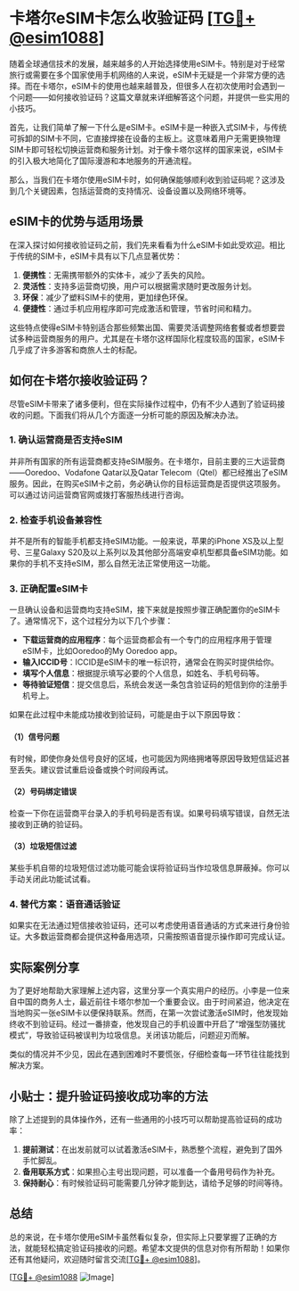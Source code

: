 # 卡塔尔eSIM卡怎么收验证码 [[TG💪+ @esim1088](https://t.me/s/esim1088)]

随着全球通信技术的发展，越来越多的人开始选择使用eSIM卡。特别是对于经常旅行或需要在多个国家使用手机网络的人来说，eSIM卡无疑是一个非常方便的选择。而在卡塔尔，eSIM卡的使用也越来越普及，但很多人在初次使用时会遇到一个问题——如何接收验证码？这篇文章就来详细解答这个问题，并提供一些实用的小技巧。

首先，让我们简单了解一下什么是eSIM卡。eSIM卡是一种嵌入式SIM卡，与传统可拆卸的SIM卡不同，它直接焊接在设备的主板上。这意味着用户无需更换物理SIM卡即可轻松切换运营商和服务计划。对于像卡塔尔这样的国家来说，eSIM卡的引入极大地简化了国际漫游和本地服务的开通流程。

那么，当我们在卡塔尔使用eSIM卡时，如何确保能够顺利收到验证码呢？这涉及到几个关键因素，包括运营商的支持情况、设备设置以及网络环境等。

## eSIM卡的优势与适用场景

在深入探讨如何接收验证码之前，我们先来看看为什么eSIM卡如此受欢迎。相比于传统的SIM卡，eSIM卡具有以下几点显著优势：

1. **便携性**：无需携带额外的实体卡，减少了丢失的风险。
2. **灵活性**：支持多运营商切换，用户可以根据需求随时更改服务计划。
3. **环保**：减少了塑料SIM卡的使用，更加绿色环保。
4. **便捷性**：通过手机应用程序即可完成激活和管理，节省时间和精力。

这些特点使得eSIM卡特别适合那些频繁出国、需要灵活调整网络套餐或者想要尝试多种运营商服务的用户。尤其是在卡塔尔这样国际化程度较高的国家，eSIM卡几乎成了许多游客和商旅人士的标配。

## 如何在卡塔尔接收验证码？

尽管eSIM卡带来了诸多便利，但在实际操作过程中，仍有不少人遇到了验证码接收的问题。下面我们将从几个方面逐一分析可能的原因及解决办法。

### 1. 确认运营商是否支持eSIM

并非所有国家的所有运营商都支持eSIM服务。在卡塔尔，目前主要的三大运营商——Ooredoo、Vodafone Qatar以及Qatar Telecom（Qtel）都已经推出了eSIM服务。因此，在购买eSIM卡之前，务必确认你的目标运营商是否提供这项服务。可以通过访问运营商官网或拨打客服热线进行咨询。

### 2. 检查手机设备兼容性

并不是所有的智能手机都支持eSIM功能。一般来说，苹果的iPhone XS及以上型号、三星Galaxy S20及以上系列以及其他部分高端安卓机型都具备eSIM功能。如果你的手机不支持eSIM，那么自然无法正常使用这一功能。

### 3. 正确配置eSIM卡

一旦确认设备和运营商均支持eSIM，接下来就是按照步骤正确配置你的eSIM卡了。通常情况下，这个过程分为以下几个步骤：

- **下载运营商的应用程序**：每个运营商都会有一个专门的应用程序用于管理eSIM卡，比如Ooredoo的My Ooredoo app。
- **输入ICCID号**：ICCID是eSIM卡的唯一标识符，通常会在购买时提供给你。
- **填写个人信息**：根据提示填写必要的个人信息，如姓名、手机号码等。
- **等待验证短信**：提交信息后，系统会发送一条包含验证码的短信到你的注册手机号上。

如果在此过程中未能成功接收到验证码，可能是由于以下原因导致：

#### （1）信号问题
有时候，即使你身处信号良好的区域，也可能因为网络拥堵等原因导致短信延迟甚至丢失。建议尝试重启设备或换个时间段再试。

#### （2）号码绑定错误
检查一下你在运营商平台录入的手机号码是否有误。如果号码填写错误，自然无法接收到正确的验证码。

#### （3）垃圾短信过滤
某些手机自带的垃圾短信过滤功能可能会误将验证码当作垃圾信息屏蔽掉。你可以手动关闭此功能试试看。

### 4. 替代方案：语音通话验证

如果实在无法通过短信接收验证码，还可以考虑使用语音通话的方式来进行身份验证。大多数运营商都会提供这种备用选项，只需按照语音提示操作即可完成认证。

## 实际案例分享

为了更好地帮助大家理解上述内容，这里分享一个真实用户的经历。小李是一位来自中国的商务人士，最近前往卡塔尔参加一个重要会议。由于时间紧迫，他决定在当地购买一张eSIM卡以便保持联系。然而，在第一次尝试激活eSIM时，他发现始终收不到验证码。经过一番排查，他发现自己的手机设置中开启了“增强型防骚扰模式”，导致验证码被误判为垃圾信息。关闭该功能后，问题迎刃而解。

类似的情况并不少见，因此在遇到困难时不要慌张，仔细检查每一环节往往能找到解决方案。

## 小贴士：提升验证码接收成功率的方法

除了上述提到的具体操作外，还有一些通用的小技巧可以帮助提高验证码的成功率：

1. **提前测试**：在出发前就可以试着激活eSIM卡，熟悉整个流程，避免到了国外手忙脚乱。
2. **备用联系方式**：如果担心主号出现问题，可以准备一个备用号码作为补充。
3. **保持耐心**：有时候验证码可能需要几分钟才能到达，请给予足够的时间等待。

## 总结

总的来说，在卡塔尔使用eSIM卡虽然看似复杂，但实际上只要掌握了正确的方法，就能轻松搞定验证码接收的问题。希望本文提供的信息对你有所帮助！如果你还有其他疑问，欢迎随时留言交流[[TG💪+ @esim1088](https://t.me/s/esim1088)]。

[[TG💪+ @esim1088](https://t.me/s/esim1088) ![Image](https://i.postimg.cc/4NQfJmqS/Snipaste-2025-05-13-00-14-12.png)]